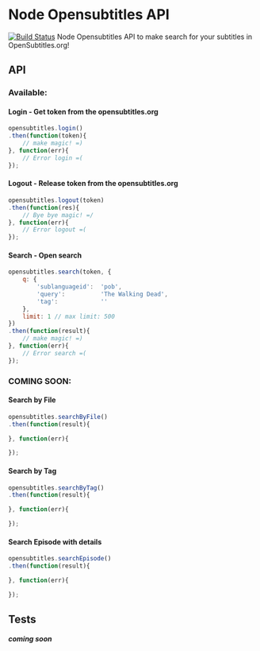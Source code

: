 # Node Opensubtitles API
[![Build Status](https://travis-ci.org/llaraujo/node-opensubtitles-api.svg)](https://travis-ci.org/llaraujo/node-opensubtitles-api)
Node Opensubtitles API to make search for your subtitles in OpenSubtitles.org!

## API

### Available:

#### Login - Get token from the opensubtitles.org

```js
opensubtitles.login()
.then(function(token){
	// make magic! =)
}, function(err){
	// Error login =(
});
```

#### Logout - Release token from the opensubtitles.org

```js
opensubtitles.logout(token)
.then(function(res){
	// Bye bye magic! =/
}, function(err){
	// Error logout =(
});
```

#### Search - Open search

```js
opensubtitles.search(token, {
	q: {
		'sublanguageid':  'pob',
		'query':          'The Walking Dead',
		'tag':            ''
	},
	limit: 1 // max limit: 500
})
.then(function(result){
	// make magic! =)
}, function(err){
	// Error search =(
});
```

### COMING SOON:

#### Search by File

```js
opensubtitles.searchByFile()
.then(function(result){

}, function(err){

});
```

#### Search by Tag

```js
opensubtitles.searchByTag()
.then(function(result){

}, function(err){

});
```

#### Search Episode with details

```js
opensubtitles.searchEpisode()
.then(function(result){

}, function(err){

});
```

## Tests

***coming soon***
